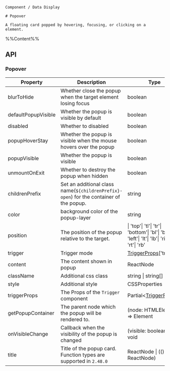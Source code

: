 `````
Component / Data Display

# Popover

A floating card popped by hovering, focusing, or clicking on a element.
`````

%%Content%%

## API

### Popover

|Property|Description|Type|DefaultValue|Version|
|---|---|---|---|---|
|blurToHide|Whether close the popup when the target element losing focus|boolean |`true`|-|
|defaultPopupVisible|Whether the popup is visible by default|boolean |`-`|-|
|disabled|Whether to disabled|boolean |`-`|2.11.0|
|popupHoverStay|Whether the popup is visible when the mouse hovers over the popup|boolean |`true`|-|
|popupVisible|Whether the popup is visible|boolean |`-`|-|
|unmountOnExit|Whether to destroy the popup when hidden|boolean |`true`|-|
|childrenPrefix|Set an additional class name(`${childrenPrefix}-open`) for the container of the popup.|string |`-`|-|
|color|background color of the popup-layer|string |`-`|2.22.0|
|position|The position of the popup relative to the target.|\| 'top'\| 'tl'\| 'tr'\| 'bottom'\| 'bl'\| 'br'\| 'left'\| 'lt'\| 'lb'\| 'right'\| 'rt'\| 'rb' |`top`|-|
|trigger|Trigger mode|[TriggerProps](trigger#trigger)['trigger'] |`hover`|-|
|content|The content shown in popup|ReactNode |`-`|-|
|className|Additional css class|string \| string[] |`-`|-|
|style|Additional style|CSSProperties |`-`|-|
|triggerProps|The Props of the `Trigger` component|Partial&lt;[TriggerProps](trigger#trigger)&gt; |`-`|-|
|getPopupContainer|The parent node which the popup will be rendered to.|(node: HTMLElement) => Element |`-`|-|
|onVisibleChange|Callback when the visibility of the popup is changed|(visible: boolean) => void |`-`|-|
|title|Title of the popup card. Function types are supported in `2.48.0`|ReactNode \| (() => ReactNode) |`-`|-|

